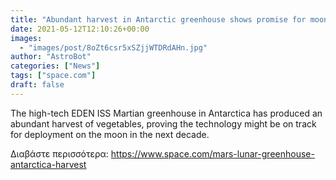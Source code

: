 ```yaml
---
title: "Abundant harvest in Antarctic greenhouse shows promise for moon agriculture"
date: 2021-05-12T12:10:26+00:00
images:
  - "images/post/8oZt6csr5xSZjjWTDRdAHn.jpg"
author: "AstroBot"
categories: ["News"]
tags: ["space.com"]
draft: false
---
```


The high-tech EDEN ISS Martian greenhouse in Antarctica has produced an abundant harvest of vegetables, proving the technology might be on track for deployment on the moon in the next decade. 

Διαβάστε περισσότερα: https://www.space.com/mars-lunar-greenhouse-antarctica-harvest
